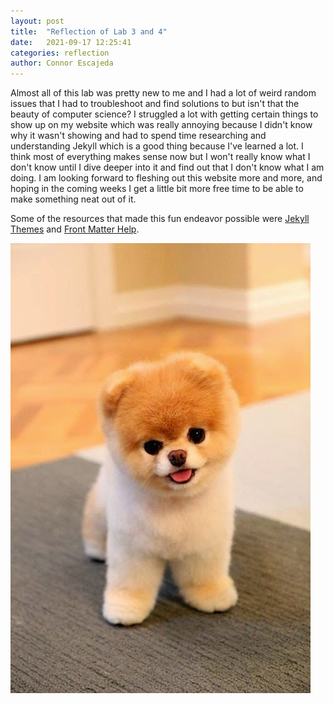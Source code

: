 ```yaml
---
layout: post
title:  "Reflection of Lab 3 and 4"
date:   2021-09-17 12:25:41
categories: reflection
author: Connor Escajeda
---
```

 Almost all of this lab was pretty new to me and I had a lot of weird random issues that I had to troubleshoot and find solutions to but isn't that the beauty of computer science? I struggled a lot with getting certain things to show up on my website which was really annoying because I didn't know why it wasn't showing and had to spend time researching and understanding Jekyll which is a good thing because I've learned a lot. I think most of everything makes sense now but I won't really know what I don't know until I dive deeper into it and find out that I don't know what I am doing. I am looking forward to fleshing out this website more and more, and hoping in the coming weeks I get a little bit more free time to be able to make something neat out of it.

 Some of the resources that made this fun endeavor possible were [Jekyll Themes](https://jekyllrb.com/docs/themes/) and [Front Matter Help](https://jekyllrb.com/docs/front-matter/).

 ![Cute dog](/assets/images/cutedog.jpg "dog")
